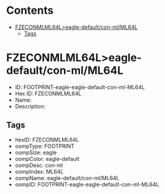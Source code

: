 



Contents
========

* [FZECONMLML64L>eagle-default/con-ml/ML64L](#fzeconmlml64leagle-defaultcon-mlml64l)
	* [Tags](#tags)

# FZECONMLML64L>eagle-default/con-ml/ML64L

- ID: FOOTPRINT-eagle-eagle-default-con-ml-ML64L
- Hex ID: FZECONMLML64L
- Name: 
- Description: 

## Tags

- hexID: FZECONMLML64L
- oompType: FOOTPRINT
- oompSize: eagle
- oompColor: eagle-default
- oompDesc: con-ml
- oompIndex: ML64L
- oompName: eagle-default/con-ml/ML64L
- oompID: FOOTPRINT-eagle-eagle-default-con-ml-ML64L
